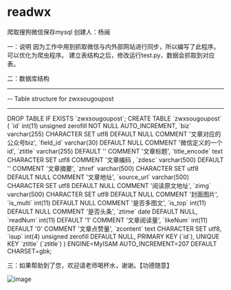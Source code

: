 # readwx
爬取搜狗微信保存mysql
创建人：杨闽

一：说明
因为工作中用到抓取微信与内外部网站进行同步，所以编写了此程序。
可以优化为爬虫程序。
建立表结构之后，修改运行test.py，数据会抓取到对应表。


二：数据库结构
-- ----------------------------
-- Table structure for zwxsougoupost
-- ----------------------------
<p>
DROP TABLE IF EXISTS `zwxsougoupost`;
CREATE TABLE `zwxsougoupost` (
  `id` int(11) unsigned zerofill NOT NULL AUTO_INCREMENT,
  `biz` varchar(255) CHARACTER SET utf8 DEFAULT NULL COMMENT '文章对应的公众号biz',
  `field_id` varchar(30) DEFAULT NULL COMMENT '微信定义的一个id',
  `ztitle` varchar(255) DEFAULT '' COMMENT '文章标题',
  `title_encode` text CHARACTER SET utf8 COMMENT '文章编码 ,
  `zdesc` varchar(500) DEFAULT '' COMMENT '文章摘要',
  `zhref` varchar(500) CHARACTER SET utf8 DEFAULT NULL COMMENT '文章地址',
  `source_url` varchar(500) CHARACTER SET utf8 DEFAULT NULL COMMENT '阅读原文地址',
  `zimg` varchar(500) CHARACTER SET utf8 DEFAULT NULL COMMENT '封面图片',
  `is_multi` int(11) DEFAULT NULL COMMENT '是否多图文',
  `is_top` int(11) DEFAULT NULL COMMENT '是否头条',
  `ztime` date DEFAULT NULL,
  `readNum` int(11) DEFAULT '1' COMMENT '文章阅读量',
  `likeNum` int(11) DEFAULT '0' COMMENT '文章点赞量',
  `zcontent` text CHARACTER SET utf8,
  `isup` int(4) unsigned zerofill DEFAULT NULL,
  PRIMARY KEY (`id`),
  UNIQUE KEY `ztitle` (`ztitle`)
) ENGINE=MyISAM AUTO_INCREMENT=207 DEFAULT CHARSET=gbk;
</p>
三：如果帮助到了您，欢迎请老师喝杯水，谢谢。【功德随意】

![image](https://github.com/xocom/readwx/blob/master/screenshots/pay.png)
